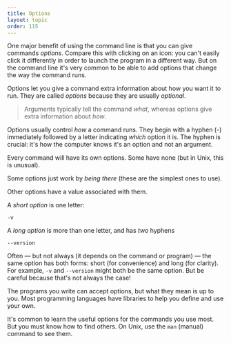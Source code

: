 ```yaml
---
title: Options
layout: topic
order: 115
---
```


One major benefit of using the command line is that you can give commands
_options_. Compare this with clicking on an icon: you can't easily click it
differently in order to launch the program in a different way. But on the
command line it's very common to be able to add options that change the way
the command runs.

Options let you give a command extra information about how you want it to run.
They are called _options_ because they are usually _optional_.

> Arguments typically tell the command _what_, whereas options give extra
> information about _how_.

Options usually control _how_ a command runs. They begin with a hyphen (-)
immediately followed by a letter indicating _which_ option it is. The hyphen
is crucial: it's how the computer knows it's an option and not an argument.

Every command will have its own options. Some have none (but in Unix, this is
unusual).

Some options just work by _being there_ (these are the simplest ones to use).

Other options have a value associated with them.

A _short option_ is one letter:

    -v

A _long option_ is more than one letter, and has _two_ hyphens

    --version

Often — but not always (it depends on the command or program) — the same option
has both forms: short (for convenience) and long (for clarity). For example,
`-v` and `--version` might both be the same option. But be careful because
that's not always the case!

The programs you write can accept options, but what they mean is up to you.
Most programming languages have libraries to help you define and use your own.

It's common to learn the useful options for the commands you use most. But you
must know how to find others. On Unix, use the `man` (manual) command to see
them.

